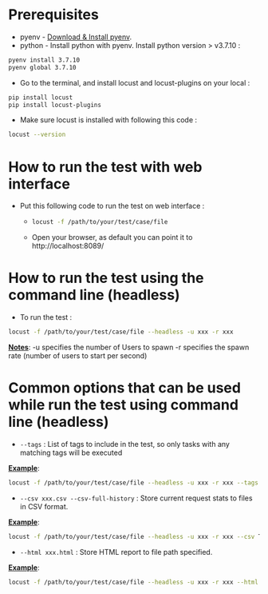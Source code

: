 # Prerequisites
* pyenv - [Download & Install pyenv](https://github.com/pyenv/pyenv).
* python - Install python with pyenv. Install python version > v3.7.10 :
```bash
pyenv install 3.7.10
pyenv global 3.7.10
```
* Go to the terminal, and install locust and locust-plugins on your local :
```bash
pip install locust
pip install locust-plugins
```
* Make sure locust is installed with following this code :
```bash
locust --version
```

# How to run the test with web interface
* Put this following code to run the test on web interface :
  - ```bash
    locust -f /path/to/your/test/case/file
    ```
  - Open your browser, as default you can point it to http://localhost:8089/


# How to run the test using the command line (headless)
* To run the test :
```bash
locust -f /path/to/your/test/case/file --headless -u xxx -r xxx
```
<b><ins>Notes</ins></b>:
-u specifies the number of Users to spawn
-r specifies the spawn rate (number of users to start per second)


# Common options that can be used while run the test using command line (headless)
* `--tags` : List of tags to include in the test, so only tasks with any matching tags will be executed

<b><ins>Example</ins></b>:

```bash
locust -f /path/to/your/test/case/file --headless -u xxx -r xxx --tags specific_tag
```

* `--csv xxx.csv --csv-full-history` : Store current request stats to files in CSV format.

<b><ins>Example</ins></b>:

```bash
locust -f /path/to/your/test/case/file --headless -u xxx -r xxx --csv Test.csv --csv-full-history
```

* `--html xxx.html` : Store HTML report to file path specified.

<b><ins>Example</ins></b>:

```bash
locust -f /path/to/your/test/case/file --headless -u xxx -r xxx --html Test.html
```
